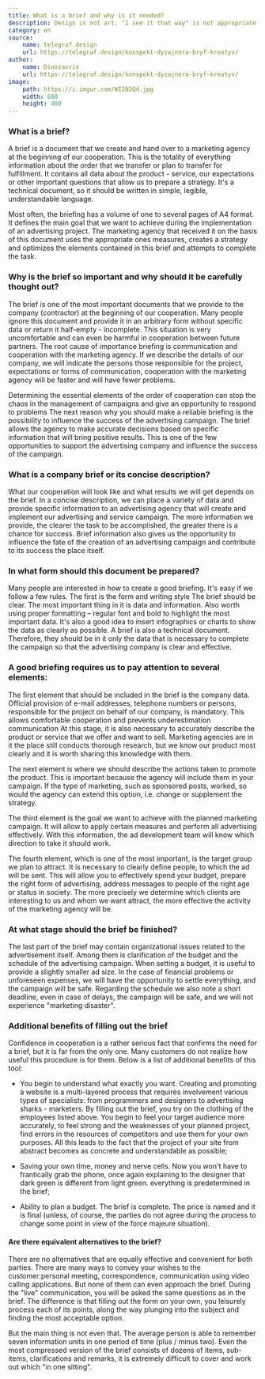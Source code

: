 ```yaml
---
title: What is a brief and why is it needed?
description: Design is not art. "I see it that way" is not appropriate here. Design exists to solve business problems, make money and achieve goals in a visual way.
category: en
source:
    name: telegraf.design
    url: https://telegraf.design/konspekt-dyzajnera-bryf-kreatyv/
author:
    name: Dinozavrix
    url: https://telegraf.design/konspekt-dyzajnera-bryf-kreatyv/
image:
    path: https://i.imgur.com/WI2N2Qd.jpg
    width: 800
    height: 400
---
```


### What is a brief?

A brief is a document that we create and hand over to a marketing agency at the beginning of our cooperation. This is the 
totality of everything information about the order that we transfer or plan to transfer for fulfillment. It contains all 
data about the product - service, our expectations or other important questions that allow us to prepare a strategy. 
It's a technical document, so it should be written in simple, legible, understandable language.

Most often, the briefing has a volume of one to several pages of A4 format. It defines the main goal that we want to achieve
during the implementation of an advertising project. The marketing agency that received it on the basis of this document 
uses the appropriate ones measures, creates a strategy and optimizes the elements contained in this brief and attempts 
to complete the task.

### Why is the brief so important and why should it be carefully thought out?

The brief is one of the most important documents that we provide to the company (contractor) at the beginning of our cooperation. 
Many people ignore this document and provide it in an arbitrary form without specific data or return it half-empty - incomplete.
This situation is very uncomfortable and can even be harmful in cooperation between future partners. The root cause of importance
briefing is communication and cooperation with the marketing agency. If we describe the details of our company, we will 
indicate the persons those responsible for the project, expectations or forms of communication, cooperation with the marketing 
agency will be faster and will have fewer problems.

Determining the essential elements of the order of cooperation can stop the chaos in the management of campaigns and give 
an opportunity to respond to problems The next reason why you should make a reliable briefing is the possibility to 
influence the success of the advertising campaign. The brief allows the agency to make accurate decisions based on specific 
information that will bring positive results. This is one of the few opportunities to support the advertising company and 
influence the success of the campaign.

### What is a company brief or its concise description?

What our cooperation will look like and what results we will get depends on the brief. In a concise description, we can 
place a variety of data and provide specific information to an advertising agency that will create and implement our advertising
and service campaign. The more information we provide, the clearer the task to be accomplished, the greater there is a 
chance for success. Brief information also gives us the opportunity to influence the fate of the creation of an advertising 
campaign and contribute to its success the place itself.

### In what form should this document be prepared?

Many people are interested in how to create a good briefing. It's easy if we follow a few rules. The first is the form and
writing style The brief should be clear. The most important thing in it is data and information. Also worth using proper 
formatting – regular font and bold to highlight the most important data. It's also a good idea to insert infographics or 
charts to show the data as clearly as possible. A brief is also a technical document. Therefore, they should be in it
only the data that is necessary to complete the campaign so that the advertising company is clear and effective.

### A good briefing requires us to pay attention to several elements:

The first element that should be included in the brief is the company data. Official provision of e-mail addresses, telephone 
numbers or persons, responsible for the project on behalf of our company, is mandatory. This allows comfortable cooperation 
and prevents underestimation communication
At this stage, it is also necessary to accurately describe the product or service that we offer and want to sell. Marketing 
agencies are in it the place still conducts thorough research, but we know our product most clearly and it is worth sharing 
this knowledge with them.

The next element is where we should describe the actions taken to promote the product. This is important because the agency 
will include them in your campaign. If the type of marketing, such as sponsored posts, worked, so would the agency can 
extend this option, i.e. change or supplement the strategy.

The third element is the goal we want to achieve with the planned marketing campaign. It will allow to apply certain 
measures and perform all advertising effectively. With this information, the ad development team will know which direction 
to take it should work.

The fourth element, which is one of the most important, is the target group we plan to attract. It is necessary to clearly 
define people, to which the ad will be sent. This will allow you to effectively spend your budget, prepare the right form 
of advertising, address messages to people of the right age or status in society. The more precisely we determine which 
clients are interesting to us and whom we want attract, the more effective the activity of the marketing agency will be.

### At what stage should the brief be finished?

The last part of the brief may contain organizational issues related to the advertisement itself. Among them is clarification 
of the budget and the schedule of the advertising campaign. When setting a budget, it is useful to provide a slightly 
smaller ad size. In the case of financial problems or unforeseen expenses, we will have the opportunity to settle everything, 
and the campaign will be safe. Regarding the schedule we also note a short deadline, even in case of delays, the campaign 
will be safe, and we will not experience "marketing disaster".

### Additional benefits of filling out the brief

Confidence in cooperation is a rather serious fact that confirms the need for a brief, but it is far from the only one.
Many customers do not realize how useful this procedure is for them. Below is a list of additional benefits of this tool:

- You begin to understand what exactly you want. Creating and promoting a website is a multi-layered process that requires involvement
  various types of specialists: from programmers and designers to advertising sharks - marketers. By filling out the brief, you try on
  the clothing of the employees listed above. You begin to feel your target audience more accurately, to feel strong and
  the weaknesses of your planned project, find errors in the resources of competitors and use them for your own purposes.
  All this leads to the fact that the project of your site from abstract becomes as concrete and understandable as possible;

- Saving your own time, money and nerve cells. Now you won't have to frantically grab the phone, once again
  explaining to the designer that dark green is different from light green. everything is predetermined in the brief;

- Ability to plan a budget. The brief is complete. The price is named and it is final (unless, of course, the parties do 
  not agree during the process to change some point in view of the force majeure situation).

#### Are there equivalent alternatives to the brief?

There are no alternatives that are equally effective and convenient for both parties. There are many ways to convey your 
wishes to the customer:personal meeting, correspondence, communication using video calling applications. But none of them 
can even approach the brief. During the "live" communication, you will be asked the same questions as in the brief. The 
difference is that filling out the form on your own, you leisurely process each of its points, along the way plunging into 
the subject and finding the most acceptable option.

But the main thing is not even that. The average person is able to remember seven information units in one period of time
(plus / minus two). Even the most compressed version of the brief consists of dozens of items, sub-items, clarifications 
and remarks, it is extremely difficult to cover and work out which "in one sitting".
